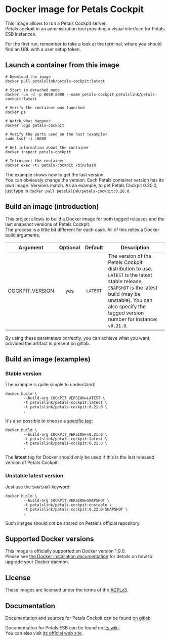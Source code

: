 # Docker image for Petals Cockpit

This image allows to run a Petals Cockpit server.  
Petals cockpit in an administration tool providing a visual interface for Petals ESB instances.

For the first run, remember to take a look at the terminal, where you should find an URL with a user setup token.

## Launch a container from this image

```properties
# Download the image
docker pull petalslink/petals-cockpit:latest

# Start in detached mode
docker run -d -p 8080:8080 --name petals-cockpit petalslink/petals-cockpit:latest

# Verify the container was launched
docker ps

# Watch what happens
docker logs petals-cockpit

# Verify the ports used on the host (example)
sudo lsof -i :8080

# Get information about the container
docker inspect petals-cockpit

# Introspect the container
docker exec -ti petals-cockpit /bin/bash
```

The example shows how to get the last version.  
You can obviously change the version. Each Petals container version has its own image.
Versions match. As an example, to get Petals Cockpit 0.20.0, just type in `docker pull petalslink/petals-cockpit:0.20.0`.

## Build an image (introduction)

This project allows to build a Docker image for both tagged releases and the last snapshot versions of Petals Cockpit.  
The process is a little bit different for each case. All of this relies a Docker build arguments.

| Argument | Optional | Default | Description |
| -------- | :------: | :-----: | ----------- |
| COCKPIT_VERSION | yes | `LATEST` | The version of the Petals Cockpit distribution to use. `LATEST` is the latest stable release, `SNAPSHOT` is the latest build (may be unstable). You can also specify the tagged version number for instance: `v0.21.0`. |

By using these parameters correctly, you can achieve what you want, provided the artifact is present on gitlab.

## Build an image (examples)

### Stable version

The example is quite simple to understand:

```
docker build \
		--build-arg COCKPIT_VERSION=LATEST \
		-t petalslink/petals-cockpit:latest \
		-t petalslink/petals-cockpit:0.21.0 \
		.

```
It's also possible to choose a [specific tag](https://gitlab.com/linagora/petals-cockpit/tags):

```
docker build \
		--build-arg COCKPIT_VERSION=v0.21.0 \
		-t petalslink/petals-cockpit:latest \
		-t petalslink/petals-cockpit:0.21.0 \
		.
```

The **latest** tag for Docker should only be used if this is the last released version of Petals Cockpit.

### Unstable latest version

Just use the `SNAPSHOT` keyword:

```
docker build \
		--build-arg COCKPIT_VERSION=SNAPSHOT \
		-t petalslink/petals-cockpit:unstable \
		-t petalslink/petals-cockpit:0.22.0-SNAPSHOT \
		.
```

Such images should not be shared on Petals's official repository.

## Supported Docker versions

This image is officially supported on Docker version 1.9.0.  
Please see [the Docker installation documentation](https://docs.docker.com/install/)
for details on how to upgrade your Docker daemon.

## License

These images are licensed under the terms of the [AGPLv3](https://www.gnu.org/licenses/agpl-3.0.fr.html).

## Documentation

Documentation and sources for Petals Cockpit can be found [on gitlab](https://gitlab.com/linagora/petals-cockpit)

Documentation for Petals ESB can be found on [its wiki](https://doc.petalslink.com).  
You can also visit [its official web site](http://petals.ow2.org).
